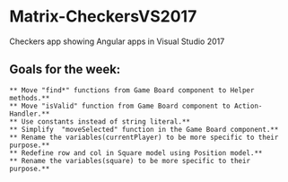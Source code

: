 # Matrix-CheckersVS2017
Checkers app showing Angular apps in Visual Studio 2017
 ## Goals for the week:
	** Move "find*" functions from Game Board component to Helper methods.**
	** Move "isValid" function from Game Board component to Action-Handler.**
	** Use constants instead of string literal.**
	** Simplify  "moveSelected" function in the Game Board component.**
	** Rename the variables(currentPlayer) to be more specific to their purpose.**
	** Redefine row and col in Square model using Position model.**	 
	** Rename the variables(square) to be more specific to their purpose.**
	 
 
 

